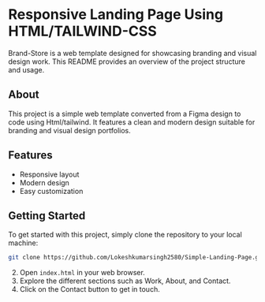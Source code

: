 # Responsive Landing Page Using HTML/TAILWIND-CSS

Brand-Store is a web template designed for showcasing branding and visual design work. This README provides an overview of the project structure and usage.

## About

This project is a simple web template converted from a Figma design to code using Html/tailwind. It features a clean and modern design suitable for branding and visual design portfolios.

## Features

- Responsive layout
- Modern design
- Easy customization

## Getting Started

To get started with this project, simply clone the repository to your local machine:

```bash
git clone https://github.com/Lokeshkumarsingh2580/Simple-Landing-Page.git

```
2. Open `index.html` in your web browser.
3. Explore the different sections such as Work, About, and Contact.
4. Click on the Contact button to get in touch.

